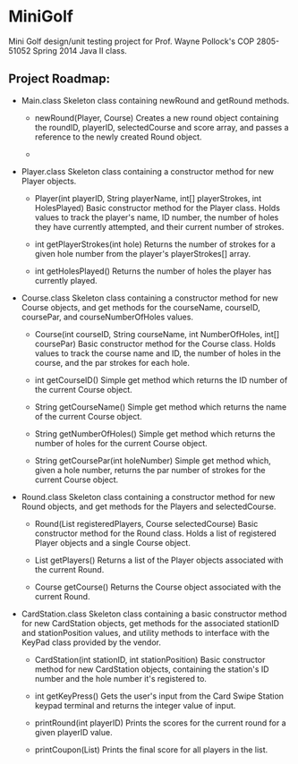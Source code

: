 MiniGolf
============

Mini Golf design/unit testing project for Prof. Wayne Pollock's
COP 2805-51052 Spring 2014 Java II class.

Project Roadmap:
------------

* Main.class
  Skeleton class containing newRound and getRound methods.
    
  - newRound(Player, Course)
    Creates a new round object containing the roundID, playerID,
    selectedCourse and score array, and passes a reference to
    the newly created Round object.

  - 
    

* Player.class
  Skeleton class containing a constructor method for new Player
  objects. 

  - Player(int playerID, String playerName, int[] playerStrokes,
           int HolesPlayed)
    Basic constructor method for the Player class. Holds values
    to track the player's name, ID number, the number of holes
    they have currently attempted, and their current number of
    strokes.

  - int getPlayerStrokes(int hole)
    Returns the number of strokes for a given hole number from
    the player's playerStrokes[] array.

  - int getHolesPlayed()
    Returns the number of holes the player has currently played.


* Course.class
  Skeleton class containing a constructor method for new Course
  objects, and get methods for the courseName, courseID,
  coursePar, and courseNumberOfHoles values.

  - Course(int courseID, String courseName,
           int NumberOfHoles, int[] coursePar)
    Basic constructor method for the Course class. Holds values
    to track the course name and ID, the number of holes in the
    course, and the par strokes for each hole.
  
  - int getCourseID()
    Simple get method which returns the ID number of the current
    Course object.

  - String getCourseName()
    Simple get method which returns the name of the current
    Course object.

  - String getNumberOfHoles()
    Simple get method which returns the number of holes for the
    current Course object.

  - String getCoursePar(int holeNumber)
    Simple get method which, given a hole number, returns the
    par number of strokes for the current Course object.


* Round.class
  Skeleton class containing a constructor method for new Round
  objects, and get methods for the Players and selectedCourse.
  
  - Round(List<Player> registeredPlayers, Course selectedCourse)
    Basic constructor method for the Round class. Holds a list
    of registered Player objects and a single Course object.
  
  - List<Player> getPlayers()
    Returns a list of the Player objects associated with the
    current Round.

  - Course getCourse()
    Returns the Course object associated with the current Round.

* CardStation.class
  Skeleton class containing a basic constructor method for new
  CardStation objects, get methods for the associated
  stationID and stationPosition values, and utility methods to
  interface with the KeyPad class provided by the vendor.

  - CardStation(int stationID, int stationPosition)
    Basic constructor method for new CardStation objects,
    containing the station's ID number and the hole number
    it's registered to.

  - int getKeyPress()
    Gets the user's input from the Card Swipe Station keypad
    terminal and returns the integer value of input.

  - printRound(int playerID)
    Prints the scores for the current round for a given
    playerID value.

  - printCoupon(List<Player>)
    Prints the final score for all players in the list.
